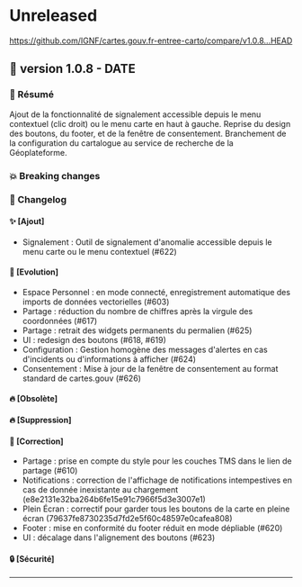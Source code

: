 # Unreleased

<https://github.com/IGNF/cartes.gouv.fr-entree-carto/compare/v1.0.8...HEAD>

## 🔖 version 1.0.8 - __DATE__

### 🎉 Résumé

Ajout de la fonctionnalité de signalement accessible depuis le menu contextuel (clic droit) ou le menu carte en haut à gauche. Reprise du design des boutons, du footer, et de la fenêtre de consentement.
Branchement de la configuration du cartalogue au service de recherche de la Géoplateforme.

### 💥 Breaking changes

### 📖 Changelog

#### ✨ [Ajout]

- Signalement : Outil de signalement d'anomalie accessible depuis le menu carte ou le menu contextuel (#622) 

#### 🔨 [Evolution]

- Espace Personnel : en mode connecté, enregistrement automatique des imports de données vectorielles (#603)
- Partage : réduction du nombre de chiffres après la virgule des coordonnées (#617)
- Partage : retrait des widgets permanents du permalien (#625)
- UI : redesign des boutons (#618, #619)
- Configuration : Gestion homogène des messages d'alertes en cas d'incidents ou d'informations à afficher (#624)
- Consentement : Mise à jour de la fenêtre de consentement au format standard de cartes.gouv (#626)

#### 🔥 [Obsolète]

#### 🔥 [Suppression]

#### 🐛 [Correction]

- Partage : prise en compte du style pour les couches TMS dans le lien de partage (#610)
- Notifications : correction de l'affichage de notifications intempestives en cas de donnée inexistante au chargement (e8e2131e32ba264b6fe15e91c7966f5d3e3007e1)
- Plein Écran : correctif pour garder tous les boutons de la carte en pleine écran (79637fe8730235d7fd2e5f60c48597e0cafea808)
- Footer : mise en conformité du footer réduit en mode dépliable (#620)
- UI : décalage dans l'alignement des boutons (#623)

#### 🔒 [Sécurité]

---
